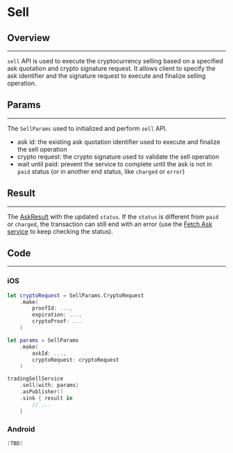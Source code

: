# Sell

## Overview
---
`sell` API is used to execute the cryptocurrency selling based on a specified ask quotation and crypto signature request. It allows client to specify the ask identifier and the signature request to execute and finalize selling operation.

## Params
---
The `SellParams` used to initialized and perform `sell` API.

- ask id: the existing ask quotation identifier used to execute and finalize the sell operation
- crypto request: the crypto signature used to validate the sell operation
- wait until paid: prevent the service to complete until the ask is not in `paid` status (or in another end status, like `charged` or `error`)

## Result
---
The [AskResult](AskResult.md) with the updated `status`. If the `status` is different from `paid` or `charged`, the transaction can still end with an error (use the [Fetch Ask service](FetchAsk.md) to keep checking the status).

## Code
---
### iOS
```swift
let cryptoRequest = SellParams.CryptoRequest
    .make(
        proofId: ...,
        expiration: ...,
        cryptoProof: ...
    )

let params = SellParams
    .make(
        askId: ...,
        cryptoRequest: cryptoRequest
    )

tradingSellService
    .sell(with: params)
    .asPublisher()
    .sink { result in
        // ...
    }
```

### Android
```kotlin
(TBD)
```